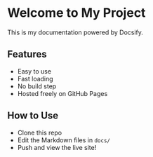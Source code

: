 # Welcome to My Project

This is my documentation powered by Docsify.

## Features

- Easy to use
- Fast loading
- No build step
- Hosted freely on GitHub Pages

## How to Use

- Clone this repo
- Edit the Markdown files in `docs/`
- Push and view the live site!
